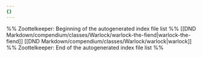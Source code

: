 ```yaml
---
{}
---
```

%% Zoottelkeeper: Beginning of the autogenerated index file list  %%
 [[DND Markdown/compendium/classes/Warlock/warlock-the-fiend|warlock-the-fiend]]
 [[DND Markdown/compendium/classes/Warlock/warlock|warlock]]
%% Zoottelkeeper: End of the autogenerated index file list  %%
